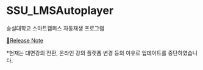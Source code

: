 # SSU_LMSAutoplayer

숭실대학교 스마트캠퍼스 자동재생 프로그램

[📃Release Note](https://github.com/Sensol2/SSU_LMSAutoplayer/releases/tag/1.3)

*현재는 대면강의 전환, 온라인 강의 플랫폼 변경 등의 이유로 업데이트를 중단하였습니다.
